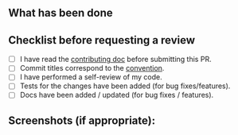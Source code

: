 ## What has been done

## Checklist before requesting a review

- [ ] I have read the [contributing doc](https://github.com/goveo/react-international-phone/blob/master/CONTRIBUTING.md) before submitting this PR.
- [ ] Commit titles correspond to the [convention](https://www.conventionalcommits.org/en/v1.0.0/).
- [ ] I have performed a self-review of my code.
- [ ] Tests for the changes have been added (for bug fixes/features).
- [ ] Docs have been added / updated (for bug fixes / features).

## Screenshots (if appropriate):
